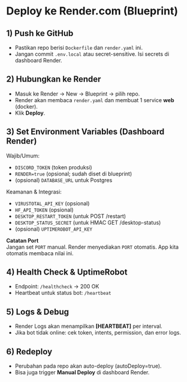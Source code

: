 # Deploy ke Render.com (Blueprint)

## 1) Push ke GitHub
- Pastikan repo berisi `Dockerfile` dan `render.yaml` ini.
- Jangan commit `.env.local` atau secret-sensitive. Isi secrets di dashboard Render.

## 2) Hubungkan ke Render
- Masuk ke Render → New → Blueprint → pilih repo.
- Render akan membaca `render.yaml` dan membuat 1 service **web** (docker).
- Klik **Deploy**.

## 3) Set Environment Variables (Dashboard Render)
Wajib/Umum:
- `DISCORD_TOKEN` (token produksi)
- `RENDER=true` (opsional; sudah diset di blueprint)
- (opsional) `DATABASE_URL` untuk Postgres

Keamanan & Integrasi:
- `VIRUSTOTAL_API_KEY` (opsional)
- `HF_API_TOKEN` (opsional)
- `DESKTOP_RESTART_TOKEN` (untuk POST /restart)
- `DESKTOP_STATUS_SECRET` (untuk HMAC GET /desktop-status)
- (opsional) `UPTIMEROBOT_API_KEY`

**Catatan Port**  
Jangan set `PORT` manual. Render menyediakan `PORT` otomatis. App kita otomatis membaca nilai ini.

## 4) Health Check & UptimeRobot
- Endpoint: `/healthcheck` → 200 OK
- Heartbeat untuk status bot: `/heartbeat`

## 5) Logs & Debug
- Render Logs akan menampilkan **[HEARTBEAT]** per interval.
- Jika bot tidak online: cek token, intents, permission, dan error logs.

## 6) Redeploy
- Perubahan pada repo akan auto-deploy (autoDeploy=true).
- Bisa juga trigger **Manual Deploy** di dashboard Render.
